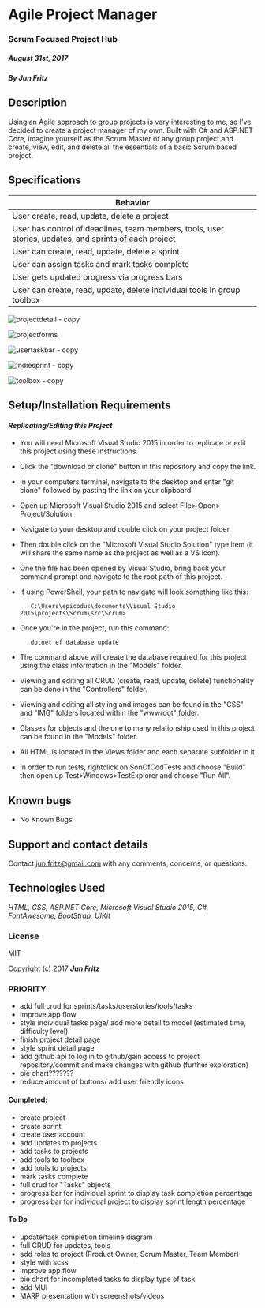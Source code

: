 # Agile Project Manager
### Scrum Focused Project Hub

#####  _August 31st, 2017_

##### By _Jun Fritz_

## Description
Using an Agile approach to group projects is very interesting to me, so I've decided to create a project manager of my own.  Built with C# and ASP.NET Core, imagine yourself as the Scrum Master of any group project and create, view, edit, and delete all the essentials of a basic Scrum based project.  

## Specifications
 |Behavior|
 |---|
 | User create, read, update, delete a project |
 | User has control of deadlines, team members, tools, user stories, updates, and sprints of each project |
 | User can create, read, update, delete a sprint |
 | User can assign tasks and mark tasks complete|
 | User gets updated progress via progress bars|
 | User can create, read, update, delete individual tools in group toolbox |


![projectdetail - copy](https://user-images.githubusercontent.com/25647710/30091737-0f1f8aec-9270-11e7-950b-109209a767b3.PNG)

![projectforms](https://user-images.githubusercontent.com/25647710/30091738-0f1fbaa8-9270-11e7-8bd6-2cf650941994.PNG)

![usertaskbar - copy](https://user-images.githubusercontent.com/25647710/30091736-0f1fa522-9270-11e7-8d69-cf6446c8084a.PNG)

![indiesprint - copy](https://user-images.githubusercontent.com/25647710/30091735-0f1debe2-9270-11e7-8bf9-b67823e439a9.PNG)

![toolbox - copy](https://user-images.githubusercontent.com/25647710/30091739-0f25c4fc-9270-11e7-9cca-555cba0d9c8d.PNG)

## Setup/Installation Requirements

#### _**Replicating/Editing this Project**_

* You will need Microsoft Visual Studio 2015 in order to replicate or edit this project using these instructions.
* Click the "download or clone" button in this repository and copy the link.
* In your computers terminal, navigate to the desktop and enter "git clone" followed by pasting the link on your clipboard.
* Open up Microsoft Visual Studio 2015 and select File> Open> Project/Solution.
* Navigate to your desktop and double click on your project folder.
* Then double click on the "Microsoft Visual Studio Solution" type item (it will share the same name as the project as well as a VS icon).
* One the file has been opened by Visual Studio, bring back your command prompt and navigate to the root path of this project.
* If using PowerShell, your path to navigate will look something like this: 

         C:\Users\epicodus\documents\Visual Studio 2015\projects\Scrum\src\Scrum>
      
* Once you're in the project, run this command:

         dotnet ef database update
      
* The command above will create the database required for this project using the class information in the "Models" folder.
* Viewing and editing all CRUD (create, read, update, delete) functionality can be done in the "Controllers" folder.
* Viewing and editing all styling and images can be found in the "CSS" and "IMG" folders located within the "wwwroot" folder.
* Classes for objects and the one to many relationship used in this project can be found in the "Models" folder.
* All HTML is located in the Views folder and each separate subfolder in it.
* In order to run tests, rightclick on SonOfCodTests and choose "Build" then open up Test>Windows>TestExplorer and choose "Run All".

## Known bugs

  * No Known Bugs

## Support and contact details

 Contact jun.fritz@gmail.com with any comments, concerns, or questions.

## Technologies Used

 _HTML, CSS, ASP.NET Core, Microsoft Visual Studio 2015, C#, FontAwesome, BootStrap, UIKit_

### License

 MIT

 Copyright (c) 2017 **_Jun Fritz_**
 
 

### PRIORITY
* add full crud for sprints/tasks/userstories/tools/tasks
* improve app flow
* style individual tasks page/ add more detail to model (estimated time, difficulty level)
* finish project detail page
* style sprint detail page
* add github api to log in to github/gain access to project repository/commit and make changes with github (further exploration)
* pie chart???????
* reduce amount of buttons/ add user friendly icons

#### Completed:
* create project
* create sprint
* create user account
* add updates to projects
* add tasks to projects
* add tools to toolbox
* add tools to projects
* mark tasks complete
* full crud for "Tasks" objects
* progress bar for individual sprint to display task completion percentage
* progress bar for individual project to display sprint length percentage


#### To Do
* update/task completion timeline diagram
* full CRUD for updates, tools
* add roles to project (Product Owner, Scrum Master, Team Member)
* style with scss
* improve app flow
* pie chart for incompleted tasks to display type of task
* add MUI 
* MARP presentation with screenshots/videos
